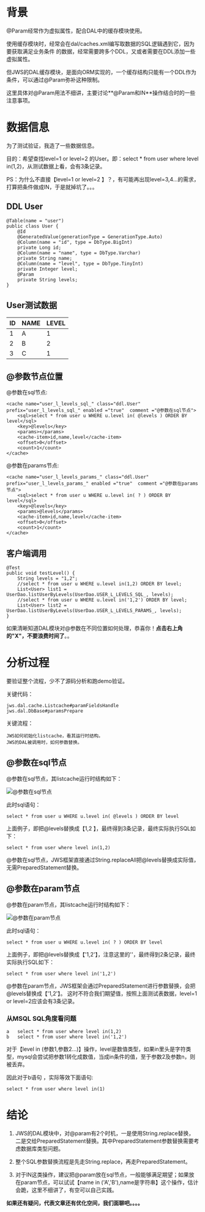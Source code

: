# 背景

@Param经常作为虚拟属性，配合DAL中的缓存模块使用。

使用缓存模块时，经常会在dal/caches.xml编写取数据的SQL逻辑遇到它，因为要获取满足业务条件
的数据，经常需要跨多个DDL，又或者需要在DDL添加一些虚拟属性。

但JWS的DAL缓存模块，是面向ORM实现的，一个缓存结构只能有一个DDL作为条件，可以通过@Param弥补这种限制。

这里具体对@Param用法不细讲，主要讨论**@Param和IN**操作结合时的一些注意事项。

# 数据信息

为了测试验证，我造了一些数据信息。

目的：希望查找level=1 or level=2 的User。即：select * from user where level in(1,2)，从测试数据上看，会有3条记录。

PS：为什么不直接【level=1 or level=2 】？，有可能再出现level=3,4...的需求，打算把条件做成IN，于是就掉坑了。。。

## DDL User

```
@Table(name = "user")
public class User {
    @Id
    @GeneratedValue(generationType = GenerationType.Auto)
    @Column(name = "id", type = DbType.BigInt)
    private Long id;
    @Column(name = "name", type = DbType.Varchar)
    private String name;
    @Column(name = "level", type = DbType.TinyInt)
    private Integer level;
    @Param
    private String levels;
}
```

## User测试数据

ID|NAME|LEVEL
---|---|---
1|A|1
2|B|2
3|C|1

## @参数节点位置

@参数在sql节点:
```
<cache name="user_l_levels_sql_" class="ddl.User" prefix="user_l_levels_sql_" enabled ="true"  comment ="@参数在sql节点">
    <sql>select * from user u WHERE u.level in( @levels ) ORDER BY level</sql>
    <key>@levels</key>
    <params></params>
    <cache-item>id,name,level</cache-item>
    <offset>0</offset>
    <count>1</count>
</cache>
```

@参数在params节点:

```
<cache name="user_l_levels_params_" class="ddl.User" prefix="user_l_levels_params_" enabled ="true"  comment ="@参数在params节点">
    <sql>select * from user u WHERE u.level in( ? ) ORDER BY level</sql>
    <key>@levels</key>
    <params>@levels</params>
    <cache-item>id,name,level</cache-item>
    <offset>0</offset>
    <count>1</count>
</cache>
```

## 客户端调用

```
@Test
public void testLevel() {
    String levels = "1,2";
    //select * from user u WHERE u.level in(1,2) ORDER BY level;
    List<User> list1 = UserDao.listUserByLevels(UserDao.USER_L_LEVELS_SQL_, levels);
    //select * from user u WHERE u.level in('1,2') ORDER BY level;
    List<User> list2 = UserDao.listUserByLevels(UserDao.USER_L_LEVELS_PARAMS_, levels);
}
```

如果清晰知道DAL模块对@参数在不同位置如何处理，恭喜你！**点击右上角的"X"，不要浪费时间了**。。


# 分析过程

要验证整个流程，少不了源码分析和跑demo验证。

关键代码：

```
jws.dal.cache.Listcache#paramFieldsHandle
jws.dal.DbBase#paramsPrepare
```

关键流程：

```
JWS如何初始化listcache，看其运行时结构。
JWS的DAL被调用时，如何参数替换。
```

## @参数在sql节点

@参数在sql节点，其listcache运行时结构如下：

![@参数在sql节点](https://github.com/mojunbin/mojunbin.github.io/blob/master/images/%40%E5%8F%82%E6%95%B0%E5%9C%A8sql%E8%8A%82%E7%82%B9.png?raw=true)

此时sql语句：

```
select * from user u WHERE u.level in( @levels ) ORDER BY level
```

上面例子，即把@levels替换成【1,2 】，最终得到3条记录，最终实际执行SQL如下：

```
select * from user where level in(1,2)
```

@参数在sql节点，JWS框架直接通过String.replaceAll把@levels替换成实际值，无需PreparedStatement替换。

## @参数在param节点

@参数在param节点，其listcache运行时结构如下：

![@参数在param节点](https://github.com/mojunbin/mojunbin.github.io/blob/master/images/%40%E5%8F%82%E6%95%B0%E5%9C%A8sql%E8%8A%82%E7%82%B9.png?raw=true)

此时sql语句：

```
select * from user u WHERE u.level in( ? ) ORDER BY level
```

上面例子，即把@levels替换成【'1,2'】，注意这里的''，最终得到2条记录，最终实际执行SQL如下：

```
select * from user where level in('1,2')
```

@参数在param节点，JWS框架会通过PreparedStatement进行参数替换，会把@levels替换成【'1,2'】。
这时不符合我们期望值，按照上面测试表数据，level=1 or level=2应该会有3条记录。

### 从MSQL SQL角度看问题

```
a	select * from user where level in(1,2)
b	select * from user where level in('1,2')
```

对于【level in (参数1,参数2...)】操作，level是数值类型，如果in里头是字符类型，mysql会尝试把参数1转化成数值，当成in条件的值，至于参数2及参数n，则被丢弃。

因此对于b语句 ，实际等效下面语句:

```
select * from user where level in(1)
```

# 结论

1. JWS的DAL模块中，对@param有2个时机，一是使用String.replace替换，二是交给PreparedStatement替换。其中PreparedStatement参数替换需要考虑数据库类型问题。

2. 整个SQL参数替换流程是先走String.replace，再走PreparedStatement。

3. 对于IN这类操作，建议把@param放在sql节点，一般能够满足期望；如果放在param节点，可以试试【name in ('A','B'),name是字符串】这个操作，估计会跪，这里不细讲了，有空可以自己实践。


**如果还有疑问，代表文章还有优化空间，我们面聊吧。。。。**